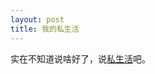 ```yaml
---
layout: post
title: 我的私生活
---
```


<p>实在不知道说啥好了，说<a href="http://www.francaisblog.com.cn/node/426">私生活</a>吧。
</p>
